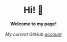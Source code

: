 <h1 align="center">Hi! 👋</h1>

<p align="center">
    <b>Welcome to my page!</b><br><br>
    <i>
        My current GitHub <a href="https://github.com/TomasAnt">account</a><br>
    </i><br>
</p>

